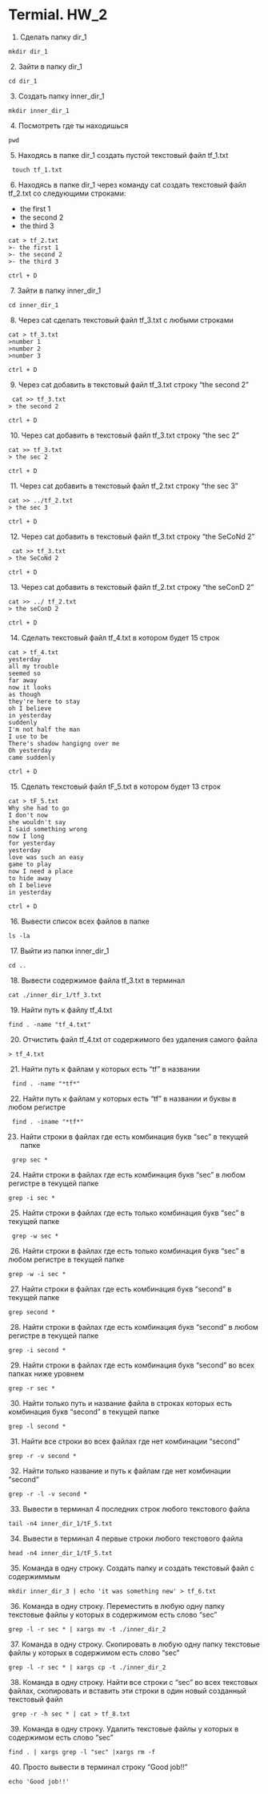 # Termial. HW_2

1. Сделать папку dir_1
```
mkdir dir_1
```
 2. Зайти в папку dir_1
```
cd dir_1
```
 3. Создать папку inner_dir_1
```
mkdir inner_dir_1
```
 4. Посмотреть где ты находишься
```
pwd
```
 5. Находясь в папке dir_1 создать пустой текстовый файл tf_1.txt
```
 touch tf_1.txt
 ```
 6. Находясь в папке dir_1 через команду cat создать текстовый файл tf_2.txt со следующими строками:
- the first 1
- the second 2
- the third 3
```
cat > tf_2.txt
>- the first 1
>- the second 2
>- the third 3

ctrl + D
```
 7. Зайти в папку inner_dir_1
```
cd inner_dir_1
```
 8. Через cat сделать текстовый файл tf_3.txt  c любыми строками
```
cat > tf_3.txt
>number 1
>number 2
>number 3

ctrl + D
```
 9. Через cat добавить в текстовый файл tf_3.txt строку “the second 2”
```
 cat >> tf_3.txt
> the second 2

ctrl + D
```
 10. Через cat добавить в текстовый файл tf_3.txt строку “the sec 2”
```
cat >> tf_3.txt
> the sec 2

ctrl + D
```
 11. Через cat добавить в текстовый файл tf_2.txt строку “the sec 3”
```
cat >> ../tf_2.txt
> the sec 3

ctrl + D
```
 12. Через cat добавить в текстовый файл tf_3.txt строку “the SeCoNd 2”
```
 cat >> tf_3.txt
> the SeCoNd 2

ctrl + D
```
 13. Через cat добавить в текстовый файл tf_2.txt строку “the seConD 2”
```
cat >> ../ tf_2.txt
> the seConD 2

ctrl + D
```
 14. Сделать текстовый файл tf_4.txt в котором будет 15 строк
```
cat > tf_4.txt
yesterday
all my trouble
seemed so
far away
now it looks
as though
they're here to stay
oh I believe
in yesterday
suddenly
I'm not half the man
I use to be
There's shadow hangigng over me
Oh yesterday
came suddenly

ctrl + D
```
 15. Сделать текстовый файл tF_5.txt в котором будет 13 строк
```
cat > tF_5.txt
Why she had to go
I don't now
she wouldn't say
I said something wrong
now I long
for yesterday
yesterday
love was such an easy
game to play
now I need a place
to hide away
oh I believe
in yesterday

ctrl + D
```
 16. Вывести список всех файлов в папке
```
ls -la
```
 17. Выйти из папки inner_dir_1
```
cd .. 
```
 18. Вывести содержимое файла tf_3.txt в терминал
```
cat ./inner_dir_1/tf_3.txt
```
 19. Найти путь к файлу tf_4.txt
```
find . -name "tf_4.txt"
```
 20. Отчистить файл tf_4.txt от содержимого без удаления самого файлa
```
> tf_4.txt
```
 21. Найти путь к файлам у которых есть  “tf” в названии
```
 find . -name "*tf*"
```
 22. Найти путь к файлам у которых есть  “tf” в названии и буквы в любом регистре
```
 find . -iname "*tf*"
```
 23. Найти строки в файлах где есть комбинация букв “sec” в текущей папке
```
 grep sec *
```
 24. Найти строки в файлах где есть комбинация букв “sec” в любом регистре в текущей папке
```
grep -i sec *
```
 25. Найти строки в файлах где есть только комбинация букв “sec” в текущей папке
```
 grep -w sec *
```
 26. Найти строки в файлах где есть только комбинация букв “sec” в любом регистре в текущей папке
```
grep -w -i sec *
```
 27. Найти строки в файлах где есть комбинация букв “second” в текущей папке
```
grep second *
```
 28. Найти строки в файлах где есть комбинация букв “second” в любом регистре в текущей папке
```
grep -i second *
```
 29. Найти строки в файлах где есть комбинация букв “second” во всех папках ниже уровнем
```
grep -r sec *
```
 30. Найти только путь и название файла в строках которых есть комбинация букв “second” в текущей папке
```
grep -l second *
```
 31. Найти все строки во всех файлах где нет комбинации “second”
```
grep -r -v second *
```
 32. Найти только название и путь к файлам где нет комбинации “second”
```
grep -r -l -v second *
```
 33. Вывести в терминал 4 последних строк любого текстового файла
```
tail -n4 inner_dir_1/tF_5.txt
```
 34. Вывести в терминал 4 первые строки любого текстового файла
```
head -n4 inner_dir_1/tF_5.txt
```
 35. Команда в одну строку. Создать папку и создать текстовый файл с содержиммым
```
mkdir inner_dir_3 | echo 'it was something new' > tf_6.txt
```
 36. Команда в одну строку. Переместить в любую одну папку текстовые файлы у которых в содержимом есть слово “sec”
```
grep -l -r sec * | xargs mv -t ./inner_dir_2
```
 37. Команда в одну строку. Скопировать в любую одну папку текстовые файлы у которых в содержимом есть слово “sec”
```
grep -l -r sec * | xargs cp -t ./inner_dir_2
```
 38. Команда в одну строку. Найти все строки c “sec” во всех текстовых файлах, скопировать и вставить эти строки в один новый созданный текстовый файл
```
 grep -r -h sec * | cat > tf_8.txt
```
 39. Команда в одну строку. Удалить текстовые файлы у которых в содержимом есть слово “sec”
```
find . | xargs grep -l "sec" |xargs rm -f
```
 40. Просто вывести в терминал строку “Good job!!”
```
echo 'Good job!!'
```
